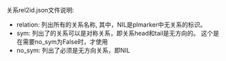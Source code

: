 关系rel2id.json文件说明:
- relation: 列出所有的关系名称, 其中，NIL是plmarker中无关系的标识。
- sym: 列出了的关系可以是对称关系，即关系head和tail是无方向的。 这个是在需要no_sym为False时，才使用
- no_sym: 列出了必须是无方向关系，即NIL